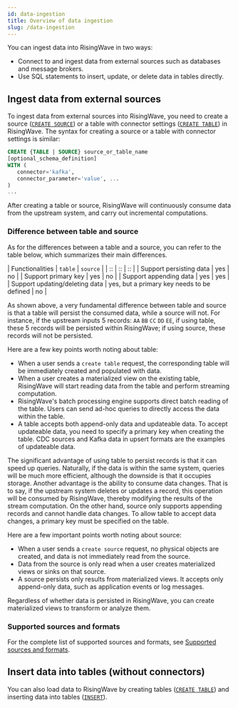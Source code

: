 ```yaml
---
id: data-ingestion
title: Overview of data ingestion
slug: /data-ingestion
---
```

<head>
  <link rel="canonical" href="https://docs.risingwave.com/docs/current/data-ingestion/" />
</head>

You can ingest data into RisingWave in two ways:

- Connect to and ingest data from external sources such as databases and message brokers.
- Use SQL statements to insert, update, or delete data in tables directly.

## Ingest data from external sources

To ingest data from external sources into RisingWave, you need to create a source ([`CREATE SOURCE`](/sql/commands/sql-create-source.md)) or a table with connector settings ([`CREATE TABLE`](/sql/commands/sql-create-table.md)) in RisingWave. The syntax for creating a source or a table with connector settings is similar:

```sql
CREATE {TABLE | SOURCE} source_or_table_name 
[optional_schema_definition]
WITH (
   connector='kafka',
   connector_parameter='value', ...
)
...
```

After creating a table or source, RisingWave will continuously consume data from the upstream system, and carry out incremental computations.

### Difference between table and source

As for the differences between a table and a source, you can refer to the table below, which summarizes their main differences.

| Functionalities | `table` | `source` |
| :: | :: | :: |
| Support persisting data     | yes       | no |
| Support primary key   | yes        | no |
| Support appending data  | yes        | yes |
| Support updating/deleting data   | yes, but a primary key needs to be defined       | no |

As shown above, a very fundamental difference between table and source is that a table will persist the consumed data, while a source will not. For instance, if the upstream inputs 5 records: `AA` `BB` `CC` `DD` `EE`, if using table, these 5 records will be persisted within RisingWave; if using source, these records will not be persisted. 

Here are a few key points worth noting about table:

- When a user sends a `create table` request, the corresponding table will be immediately created and populated with data.
- When a user creates a materialized view on the existing table, RisingWave will start reading data from the table and perform streaming computation.
- RisingWave's batch processing engine supports direct batch reading of the table. Users can send ad-hoc queries to directly access the data within the table.
- A table accepts both append-only data and updateable data. To accept updateable data, you need to specify a primary key when creating the table. CDC sources and Kafka data in upsert formats are the examples of updateable data.

The significant advantage of using table to persist records is that it can speed up queries. Naturally, if the data is within the same system, queries will be much more efficient, although the downside is that it occupies storage. Another advantage is the ability to consume data changes. That is to say, if the upstream system deletes or updates a record, this operation will be consumed by RisingWave, thereby modifying the results of the stream computation. On the other hand, source only supports appending records and cannot handle data changes. To allow table to accept data changes, a primary key must be specified on the table.


Here are a few important points worth noting about source:

- When a user sends a `create source` request, no physical objects are created, and data is not immediately read from the source.
- Data from the source is only read when a user creates materialized views or sinks on that source.
- A source persists only results from materialized views. It accepts only append-only data, such as application events or log messages.

Regardless of whether data is persisted in RisingWave, you can create materialized views to transform or analyze them.

### Supported sources and formats

For the complete list of supported sources and formats, see [Supported sources and formats](/sql/commands/sql-create-source.md#supported-sources).

## Insert data into tables (without connectors)

You can also load data to RisingWave by creating tables ([`CREATE TABLE`](/sql/commands/sql-create-table.md)) and inserting data into tables ([`INSERT`](/sql/commands/sql-insert.md)).

